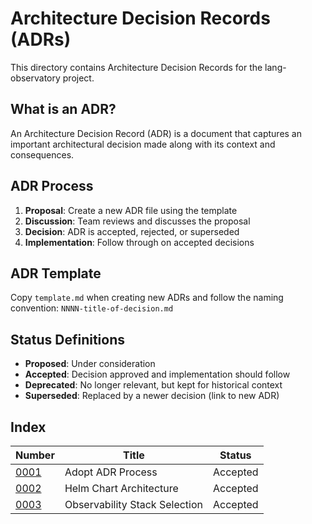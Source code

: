 # Architecture Decision Records (ADRs)

This directory contains Architecture Decision Records for the lang-observatory
project.

## What is an ADR?

An Architecture Decision Record (ADR) is a document that captures an important
architectural decision made along with its context and consequences.

## ADR Process

1. **Proposal**: Create a new ADR file using the template
2. **Discussion**: Team reviews and discusses the proposal
3. **Decision**: ADR is accepted, rejected, or superseded
4. **Implementation**: Follow through on accepted decisions

## ADR Template

Copy `template.md` when creating new ADRs and follow the naming convention:
`NNNN-title-of-decision.md`

## Status Definitions

- **Proposed**: Under consideration
- **Accepted**: Decision approved and implementation should follow
- **Deprecated**: No longer relevant, but kept for historical context
- **Superseded**: Replaced by a newer decision (link to new ADR)

## Index

| Number                                        | Title                         | Status   |
| --------------------------------------------- | ----------------------------- | -------- |
| [0001](0001-adopt-adr-process.md)             | Adopt ADR Process             | Accepted |
| [0002](0002-helm-chart-architecture.md)       | Helm Chart Architecture       | Accepted |
| [0003](0003-observability-stack-selection.md) | Observability Stack Selection | Accepted |

